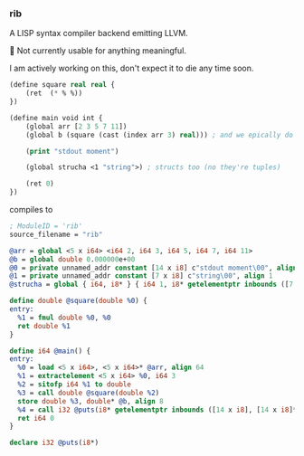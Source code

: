 ### rib

A LISP syntax compiler backend emitting LLVM.

:construction: Not currently usable for anything meaningful.

I am actively working on this, don't expect it to die any time soon.

```lisp
(define square real real {
	(ret  (* % %))
})

(define main void int {
	(global arr [2 3 5 7 11])
	(global b (square (cast (index arr 3) real))) ; and we epically do nothing with this

	(print "stdout moment")

	(global strucha <1 "string">) ; structs too (no they're tuples)

	(ret 0)
})
```

compiles to

```llvm
; ModuleID = 'rib'
source_filename = "rib"

@arr = global <5 x i64> <i64 2, i64 3, i64 5, i64 7, i64 11>
@b = global double 0.000000e+00
@0 = private unnamed_addr constant [14 x i8] c"stdout moment\00", align 1
@1 = private unnamed_addr constant [7 x i8] c"string\00", align 1
@strucha = global { i64, i8* } { i64 1, i8* getelementptr inbounds ([7 x i8], [7 x i8]* @1, i32 0, i32 0) }

define double @square(double %0) {
entry:
  %1 = fmul double %0, %0
  ret double %1
}

define i64 @main() {
entry:
  %0 = load <5 x i64>, <5 x i64>* @arr, align 64
  %1 = extractelement <5 x i64> %0, i64 3
  %2 = sitofp i64 %1 to double
  %3 = call double @square(double %2)
  store double %3, double* @b, align 8
  %4 = call i32 @puts(i8* getelementptr inbounds ([14 x i8], [14 x i8]* @0, i32 0, i32 0))
  ret i64 0
}

declare i32 @puts(i8*)
```
